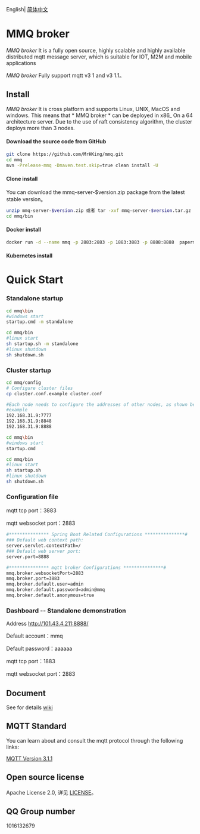 English| [简体中文](./README.md)

# MMQ broker
*MMQ broker* It is a fully open source, highly scalable and highly available distributed mqtt message server, which is suitable for IOT, M2M and mobile applications

*MMQ broker* Fully support mqtt v3 1 and v3 1.1。

## Install

*MMQ broker* It is cross platform and supports Linux, UNIX, MacOS and windows. This means that * MMQ broker * can be deployed in x86_ On a 64 architecture server. Due to the use of raft consistency algorithm, the cluster deploys more than 3 nodes.

#### Download the source code from GitHub
```bash
git clone https://github.com/MrHKing/mmq.git
cd mmq
mvn -Prelease-mmq -Dmaven.test.skip=true clean install -U
```

#### Clone install
You can download the mmq-server-$version.zip package from the latest stable version。

```bash
unzip mmq-server-$version.zip 或者 tar -xvf mmq-server-$version.tar.gz
cd mmq/bin
```

#### Docker install
```bash
docker run -d --name mmq -p 2883:2883 -p 1883:3883 -p 8888:8888  paperman/mmq:v1.0.8
```
#### Kubernetes install

# Quick Start

### Standalone startup

```bash
cd mmq\bin
#windows start
startup.cmd -m standalone
```

```bash
cd mmq/bin
#linux start
sh startup.sh -m standalone
#linux shutdown
sh shutdown.sh
```

### Cluster startup

```bash
cd mmq/config
# Configure cluster files
cp cluster.conf.example cluster.conf
```

```bash
#Each node needs to configure the addresses of other nodes, as shown below：
#example
192.168.31.9:7777
192.168.31.9:8848
192.168.31.9:8888
```

```bash
cd mmq\bin
#windows start
startup.cmd
```

```bash
cd mmq/bin
#linux start
sh startup.sh
#linux shutdown
sh shutdown.sh
```

### Configuration file
mqtt tcp port：3883

mqtt websocket port：2883
```bash
#*************** Spring Boot Related Configurations ***************#
### Default web context path:
server.servlet.contextPath=/
### Default web server port:
server.port=8888

#*************** mqtt broker Configurations ***************#
mmq.broker.websocketPort=2883
mmq.broker.port=3883
mmq.broker.default.user=admin
mmq.broker.default.password=admin@mmq
mmq.broker.default.anonymous=true
```
### Dashboard -- Standalone demonstration
Address http://101.43.4.211:8888/

Default account：mmq

Default password：aaaaaa

mqtt tcp port：1883

mqtt websocket port：2883

## Document
See for details
[wiki](https://github.com/MrHKing/mmq/wiki)

## MQTT Standard

You can learn about and consult the mqtt protocol through the following links:

[MQTT Version 3.1.1](https://docs.oasis-open.org/mqtt/mqtt/v3.1.1/os/mqtt-v3.1.1-os.html)

## Open source license

Apache License 2.0, 详见 [LICENSE](./LICENSE)。

## QQ Group number
1016132679
